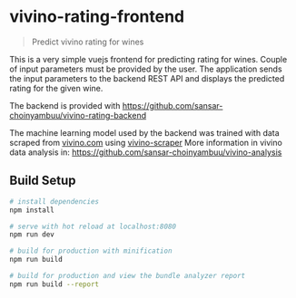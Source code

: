 # vivino-rating-frontend

> Predict vivino rating for wines

This is a very simple vuejs frontend for predicting rating for wines.
Couple of input parameters must be provided by the user. The application sends the input parameters to the backend REST API and displays the predicted rating for the given wine.

The backend is provided with https://github.com/sansar-choinyambuu/vivino-rating-backend

The machine learning model used by the backend was trained with data scraped from [vivino.com](https://www.vivino.com/) using [vivino-scraper](https://github.com/sansar-choinyambuu/vivino-scraper)
More information in vivino data analysis in: https://github.com/sansar-choinyambuu/vivino-analysis 

## Build Setup

``` bash
# install dependencies
npm install

# serve with hot reload at localhost:8080
npm run dev

# build for production with minification
npm run build

# build for production and view the bundle analyzer report
npm run build --report
```